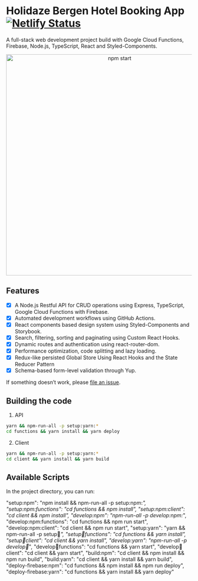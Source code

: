 # Holidaze Bergen Hotel Booking App [![Netlify Status](https://api.netlify.com/api/v1/badges/2a170d03-299d-4f05-bbad-a743ce573826/deploy-status)](https://app.netlify.com/sites/holidaze-bergen/deploys)

A full-stack web development project build with Google Cloud Functions, Firebase, Node.js, TypeScript, React and Styled-Components.

<p align='center'>
<img src='https://res.cloudinary.com/dykdxdtuu/image/upload/q_auto:eco/v1591882382/holidaza/holidaze-bergen.netlify.app__Laptop_with_MDPI_screen_1_mlajdb.png' width='600' alt='npm start'>
</p>

## Features

- [x] A Node.js Restful API for CRUD operations using Express, TypeScript, Google Cloud Functions with Firebase.
- [x] Automated development workflows using GitHub Actions.
- [x] React components based design system using Styled-Components and Storybook.
- [x] Search, filtering, sorting and paginating using Custom React Hooks.
- [x] Dynamic routes and authentication using react-router-dom.
- [x] Performance optimization, code splitting and lazy loading.
- [x] Redux-like persisted Global Store Using React Hooks and the State Reducer Pattern
- [x] Schema-based form-level validation through Yup.

If something doesn’t work, please [file an issue](https://github.com/NancyBolstad/bergen-hotel-booking/issues/new).

## Building the code

1. API

```sh
yarn && npm-run-all -p setup:yarn:*
cd functions && yarn install && yarn deploy
```

2. Client

```sh
yarn && npm-run-all -p setup:yarn:*
cd client && yarn install && yarn build
```

## Available Scripts

In the project directory, you can run:

"setup:npm": "npm install && npm-run-all -p setup:npm:_",
"setup:npm:functions": "cd functions && npm install",
"setup:npm:client": "cd client && npm install",
"develop:npm": "npm-run-all -p develop:npm:_",
"develop:npm:functions": "cd functions && npm run start",
"develop:npm:client": "cd client && npm run start",
"setup:yarn": "yarn && npm-run-all -p setup:yarn:_",
"setup:yarn:functions": "cd functions && yarn install",
"setup:yarn:client": "cd client && yarn install",
"develop:yarn": "npm-run-all -p develop:yarn:_",
"develop:yarn:functions": "cd functions && yarn start",
"develop:yarn:client": "cd client && yarn start",
"build:npm": "cd client && npm install && npm run build",
"build:yarn": "cd client && yarn install && yarn build",
"deploy-firebase:npm": "cd functions && npm install && npm run deploy",
"deploy-firebase:yarn": "cd functions && yarn install && yarn deploy"
